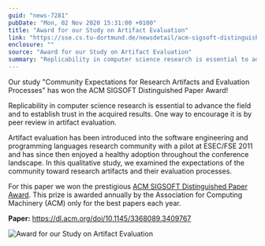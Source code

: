 ```yaml
---
guid: "news-7281"
pubDate: "Mon, 02 Nov 2020 15:31:00 +0100"
title: "Award for our Study on Artifact Evaluation"
link: "https://sse.cs.tu-dortmund.de/newsdetail/acm-sigsoft-distinguished-paper-award-7281/"
enclosure: ""
source: "Award for our Study on Artifact Evaluation"
summary: "Replicability in computer science research is essential to advance the field and to establish trust in the acquired results."
---
```

Our study "Community Expectations for Research Artifacts and Evaluation Processes" has won the ACM SIGSOFT Distinguished Paper Award!

Replicability in computer science research is essential to advance the field and to establish trust in the acquired results. One way to encourage it is by peer review in artifact evaluation.

Artifact evaluation has been introduced into the software engineering and programming languages research community with a pilot at ESEC/FSE 2011 and has since then enjoyed a healthy adoption throughout the conference landscape. In this qualitative study, we examined the expectations of the community toward research artifacts and their evaluation processes.

For this paper we won the prestigious [ACM SIGSOFT Distinguished Paper Award](https://www.sigsoft.org/awards/distinguishedPaperAward.html). This prize is awarded annually by the Association for Computing Machinery (ACM) only for the best papers each year.

**Paper:** <https://dl.acm.org/doi/10.1145/3368089.3409767>

![Award for our Study on Artifact Evaluation](/images/news-7281_2.png)
